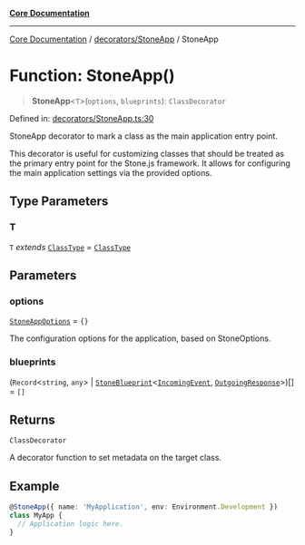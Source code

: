 [**Core Documentation**](../../../README.md)

***

[Core Documentation](../../../README.md) / [decorators/StoneApp](../README.md) / StoneApp

# Function: StoneApp()

> **StoneApp**\<`T`\>(`options`, `blueprints`): `ClassDecorator`

Defined in: [decorators/StoneApp.ts:30](https://github.com/stonemjs/core/blob/e2200da501349da1fec304d821c002bb6d055b61/src/decorators/StoneApp.ts#L30)

StoneApp decorator to mark a class as the main application entry point.

This decorator is useful for customizing classes that should be treated as the primary entry point for the Stone.js framework.
It allows for configuring the main application settings via the provided options.

## Type Parameters

### T

`T` *extends* [`ClassType`](../../../declarations/type-aliases/ClassType.md) = [`ClassType`](../../../declarations/type-aliases/ClassType.md)

## Parameters

### options

[`StoneAppOptions`](../interfaces/StoneAppOptions.md) = `{}`

The configuration options for the application, based on StoneOptions.

### blueprints

(`Record`\<`string`, `any`\> \| [`StoneBlueprint`](../../../options/StoneBlueprint/interfaces/StoneBlueprint.md)\<[`IncomingEvent`](../../../events/IncomingEvent/classes/IncomingEvent.md), [`OutgoingResponse`](../../../events/OutgoingResponse/classes/OutgoingResponse.md)\>)[] = `[]`

## Returns

`ClassDecorator`

A decorator function to set metadata on the target class.

## Example

```typescript
@StoneApp({ name: 'MyApplication', env: Environment.Development })
class MyApp {
  // Application logic here.
}
```

